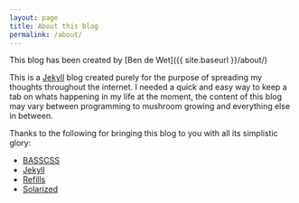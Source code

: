 ```yaml
---
layout: page
title: About this blog
permalink: /about/
---
```


This blog has been created by [Ben de Wet]({{ site.baseurl }}/about/)

This is a [Jekyll](http://jekyllrb.com/) blog created purely for the purpose of spreading my thoughts throughout the internet. I needed a quick and easy way to keep a tab on whats happening in my life at the moment, the content of this blog may vary between programming to mushroom growing and everything else in between.


Thanks to the following for bringing this blog to you with all its simplistic glory:

* [BASSCSS](http://basscss.com)
* [Jekyll](http://jekyllrb.com)
* [Refills](http://refills.bourbon.io/)
* [Solarized](http://ethanschoonover.com/solarized)
